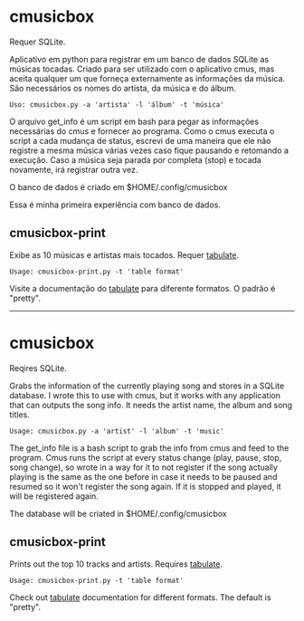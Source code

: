 # cmusicbox

Requer SQLite.

Aplicativo em python para registrar em um banco de dados SQLite as músicas tocadas. Criado para ser utilizado com o aplicativo cmus, mas aceita qualquer um que forneça externamente as informações da música. São necessários os nomes do artista, da música e do álbum.

    Uso: cmusicbox.py -a 'artista' -l 'álbum' -t 'música'

O arquivo get_info é um script em bash para pegar as informações necessárias do cmus e fornecer ao programa. Como o cmus executa o script a cada mudança de status, escrevi de uma maneira que ele não registre a mesma música várias vezes caso fique pausando e retomando a execução. Caso a música seja parada por completa (stop) e tocada novamente, irá registrar outra vez.

O banco de dados é criado em $HOME/.config/cmusicbox

Essa é minha primeira experiência com banco de dados.

## cmusicbox-print

Exibe as 10 músicas e artistas mais tocados. Requer [tabulate](https://pypi.org/project/tabulate/).

    Usage: cmusicbox-print.py -t 'table format'

Visite a documentação do [tabulate](https://pypi.org/project/tabulate/) para diferente formatos. O padrão é "pretty".

----

# cmusicbox

Reqires SQLite.

Grabs the information of the currently playing song and stores in a SQLite database. I wrote this to use with cmus, but it works with any application that can outputs the song info. It needs the artist name, the album and song titles.

    Usage: cmusicbox.py -a 'artist' -l 'album' -t 'music'

The get_info file is a bash script to grab the info from cmus and feed to the program. Cmus runs the script at every status change (play, pause, stop, song change), so wrote in a way for it to not register if the song actually playing is the same as the one before in case it needs to be paused and resumed so it won't register the song again. If it is stopped and played, it will be registered again.

The database will be criated in $HOME/.config/cmusicbox

## cmusicbox-print

Prints out the top 10 tracks and artists. Requires [tabulate](https://pypi.org/project/tabulate/).

    Usage: cmusicbox-print.py -t 'table format'

Check out [tabulate](https://pypi.org/project/tabulate/) documentation for different formats. The default is "pretty".
